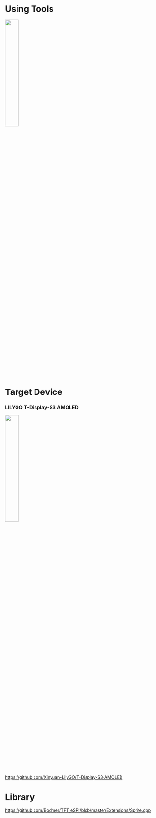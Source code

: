 # Using Tools
<img src = "https://github.com/Berry-G/STUDY/assets/69233747/27d6fa02-6035-4c20-98cd-9b287d5b9bb5" width="30%" height="30%">

# Target Device
### LILYGO T-Display-S3 AMOLED
<img src = "https://github.com/Berry-G/STUDY/assets/69233747/ad113e33-3bf1-4af9-9c41-6ef2be20841c" width="30%" height="30%">  

https://github.com/Xinyuan-LilyGO/T-Display-S3-AMOLED

# Library
https://github.com/Bodmer/TFT_eSPI/blob/master/Extensions/Sprite.cpp
